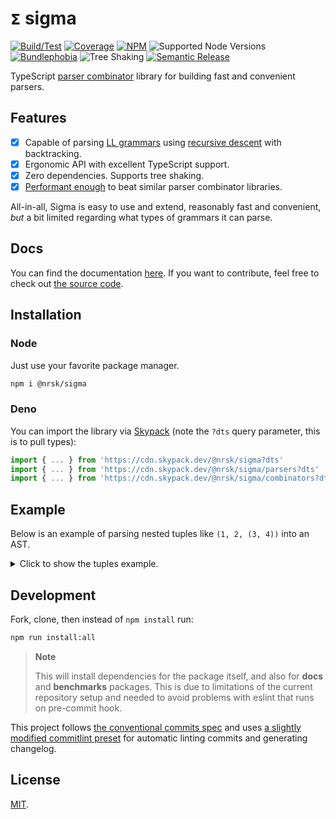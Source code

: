 # `𝝨` sigma

[![Build/Test](https://img.shields.io/github/actions/workflow/status/norskeld/sigma/test.yml?style=flat-square&colorA=22272d&colorB=22272d)](https://github.com/norskeld/sigma/actions 'Build and test workflows')
[![Coverage](https://img.shields.io/coverallsCoverage/github/norskeld/sigma?style=flat-square&colorA=22272d&colorB=22272d)](https://coveralls.io/github/norskeld/sigma 'Test coverage')
[![NPM](https://img.shields.io/npm/v/@nrsk/sigma?style=flat-square&colorA=22272d&colorB=22272d)](https://npm.im/@nrsk/sigma 'This package on NPM')
![Supported Node Versions](https://img.shields.io/node/v/%40nrsk/sigma?style=flat-square&colorA=22272d&colorB=22272d)
[![Bundlephobia](https://img.shields.io/bundlephobia/minzip/@nrsk/sigma?label=minzipped&style=flat-square&colorA=22272d&colorB=22272d)](https://bundlephobia.com/package/@nrsk/sigma)
![Tree Shaking](https://img.shields.io/static/v1?label=tree+shaking&message=✔&style=flat-square&colorA=22272d&colorB=22272d)
[![Semantic Release](https://img.shields.io/static/v1?label=semantic+release&message=✔&style=flat-square&colorA=22272d&colorB=22272d)](https://github.com/semantic-release/semantic-release 'This package uses semantic release to handle releasing, versioning, changelog generation and tagging')

TypeScript [parser combinator][parser-combinator] library for building fast and convenient parsers.

## Features

- [x] Capable of parsing [LL grammars][ll-grammar] using [recursive descent][rd] with backtracking.
- [x] Ergonomic API with excellent TypeScript support.
- [x] Zero dependencies. Supports tree shaking.
- [x] [Performant enough][bench] to beat similar parser combinator libraries.

All-in-all, Sigma is easy to use and extend, reasonably fast and convenient, *but* a bit limited regarding what types of grammars it can parse.

## Docs

You can find the documentation [here][docs]. If you want to contribute, feel free to check out [the source code][docs-source].

## Installation

### Node

Just use your favorite package manager.

```bash
npm i @nrsk/sigma
```

### Deno

You can import the library via [Skypack] (note the `?dts` query parameter, this is to pull types):

```ts
import { ... } from 'https://cdn.skypack.dev/@nrsk/sigma?dts'
import { ... } from 'https://cdn.skypack.dev/@nrsk/sigma/parsers?dts'
import { ... } from 'https://cdn.skypack.dev/@nrsk/sigma/combinators?dts'
```

## Example

Below is an example of parsing nested tuples like `(1, 2, (3, 4))` into an AST.

<details>
<summary>Click to show the tuples example.</summary>

```ts
import { choice, map, optional, sepBy, sequence, takeMid } from '@nrsk/sigma/combinators'
import { defer, integer, run, string, whitespace } from '@nrsk/sigma/parsers'
import type { Span } from '@nrsk/sigma'

/* AST. */

interface NumberNode {
  type: 'number'
  span: Span
  value: number
}

interface ListNode {
  type: 'list'
  span: Span
  value: Array<NumberNode | ListNode>
}

/* Mapping functions to turn parsed string values into AST nodes. */

function toNumber(value: number, span: Span): NumberNode {
  return {
    type: 'number',
    span,
    value
  }
}

function toList(value: Array<NumberNode | ListNode>, span: Span): ListNode {
  return {
    type: 'list',
    span,
    value
  }
}

/* Parsers. */

const OpenParen = string('(')
const CloseParen = string(')')
const Space = optional(whitespace())
const Comma = sequence(Space, string(','), Space)

const TupleNumber = defer<NumberNode>()
const TupleList = defer<ListNode>()

TupleNumber.with(
  map(
    integer(),
    toNumber
  )
)

TupleList.with(
  map(
    takeMid(
      OpenParen,
      sepBy(choice(TupleList, TupleNumber), Comma),
      CloseParen
    ),
    toList
  )
)
```

Then we simply `run` the root parser, feeding it `with` text:

```ts
run(TupleList).with('(1, 2, (3, 4))')
```

And in the end we get the following output with the AST, which can then be manipulated if needed:

```ts
{
  isOk: true,
  span: [ 0, 14 ],
  pos: 14,
  value: {
    type: 'list',
    span: [ 0, 14 ],
    value: [
      { type: 'number', span: [ 1, 2 ], value: 1 },
      { type: 'number', span: [ 4, 5 ], value: 2 },
      {
        type: 'list',
        span: [ 7, 13 ],
        value: [
          { type: 'number', span: [ 8, 9 ], value: 3 },
          { type: 'number', span: [ 11, 12 ], value: 4 }
        ]
      }
    ]
  }
}
```
</details>

## Development

Fork, clone, then instead of `npm install` run:

```sh
npm run install:all
```

> **Note**
>
> This will install dependencies for the package itself, and also for **docs** and **benchmarks** packages. This is due to limitations of the current repository setup and needed to avoid problems with eslint that runs on pre-commit hook.

This project follows [the conventional commits spec][cc-spec] and uses [a slightly modified commitlint preset][commitlint-preset] for automatic linting commits and generating changelog.

## License

[MIT](LICENSE).

<!-- Links. -->

[ll-grammar]: https://en.wikipedia.org/wiki/LL_grammar
[rd]: https://en.wikipedia.org/wiki/Recursive_descent_parser
[parser-combinator]: https://en.wikipedia.org/wiki/Parser_combinator
[cfg]: https://en.wikipedia.org/wiki/Context-free_grammar
[docs]: https://sigma.vm.codes
[docs-source]: ./docs
[bench]: ./benchmarks
[skypack]: https://skypack.dev
[cc-spec]: https://www.conventionalcommits.org/en/v1.0.0/#summary
[commitlint-preset]: https://github.com/norskeld/config-conventional
